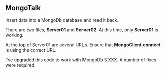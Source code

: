 ## MongoTalk

Insert data into a MongoDb database and read it back.

There are two files, **Server01** and **Server02**. At this time, only **Server01** is working.

At the top of Server01 are several URLs. Ensure that **MongoClient.connect** is using the correct URL.

I've upgraded this code to work with MongoDb 3.XXX. A number of fixes were required.
